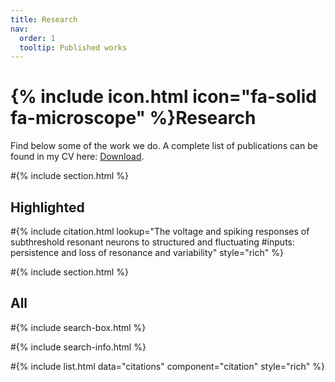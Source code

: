 ```yaml
---
title: Research
nav:
  order: 1
  tooltip: Published works
---
```


# {% include icon.html icon="fa-solid fa-microscope" %}Research

Find below some of the work we do. A complete list of publications can be found in my CV here: <a href="curriculo_update.pdf" target="_blank">Download</a>.

#{% include section.html %}

## Highlighted

#{% include citation.html lookup="The voltage and spiking responses of subthreshold resonant neurons to structured and fluctuating #inputs: persistence and loss of resonance and variability" style="rich" %}

#{% include section.html %}

## All

#{% include search-box.html %}

#{% include search-info.html %}

#{% include list.html data="citations" component="citation" style="rich" %}
